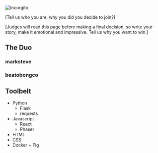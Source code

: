 ![Incorgito](http://i.imgur.com/CfZBQJK.png)

[Tell us who you are, why you did you decide to join?]

[Judges will read this page before making a final decision, so write your story, make it emotional and impressive. Tell us why you want to win.]

## The Duo

### marksteve

### beatobongco

## Toolbelt

- Python
  - Flask
  - requests
- Javascript
  - React
  - Phaser
- HTML
- CSS
- Docker + Fig
